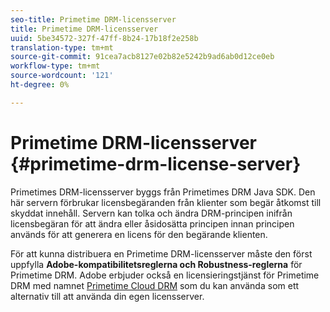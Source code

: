 ```yaml
---
seo-title: Primetime DRM-licensserver
title: Primetime DRM-licensserver
uuid: 5be34572-327f-47ff-8b24-17b18f2e258b
translation-type: tm+mt
source-git-commit: 91cea7acb8127e02b82e5242b9ad6ab0d12ce0eb
workflow-type: tm+mt
source-wordcount: '121'
ht-degree: 0%

---
```



# Primetime DRM-licensserver {#primetime-drm-license-server}

Primetimes DRM-licensserver byggs från Primetimes DRM Java SDK. Den här servern förbrukar licensbegäranden från klienter som begär åtkomst till skyddat innehåll. Servern kan tolka och ändra DRM-principen inifrån licensbegäran för att ändra eller åsidosätta principen innan principen används för att generera en licens för den begärande klienten.

För att kunna distribuera en Primetime DRM-licensserver måste den först uppfylla **Adobe-kompatibilitetsreglerna och Robustness-reglerna** för Primetime DRM. Adobe erbjuder också en licensieringstjänst för Primetime DRM med namnet [Primetime Cloud DRM](../cloud-quick-start/whats-included.md) som du kan använda som ett alternativ till att använda din egen licensserver.
